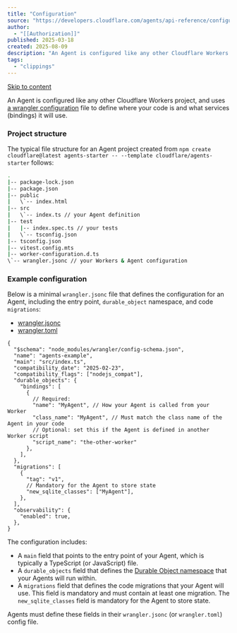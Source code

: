 ```yaml
---
title: "Configuration"
source: "https://developers.cloudflare.com/agents/api-reference/configuration/"
author:
  - "[[Authorization]]"
published: 2025-03-18
created: 2025-08-09
description: "An Agent is configured like any other Cloudflare Workers project, and uses a wrangler configuration file to define where your code is and what services (bindings) it will use."
tags:
  - "clippings"
---
```

[Skip to content](https://developers.cloudflare.com/agents/api-reference/configuration/#_top)

An Agent is configured like any other Cloudflare Workers project, and uses [a wrangler configuration](https://developers.cloudflare.com/workers/wrangler/configuration/) file to define where your code is and what services (bindings) it will use.

### Project structure

The typical file structure for an Agent project created from `npm create cloudflare@latest agents-starter -- --template cloudflare/agents-starter` follows:

```sh
.
|-- package-lock.json
|-- package.json
|-- public
|   \`-- index.html
|-- src
|   \`-- index.ts // your Agent definition
|-- test
|   |-- index.spec.ts // your tests
|   \`-- tsconfig.json
|-- tsconfig.json
|-- vitest.config.mts
|-- worker-configuration.d.ts
\`-- wrangler.jsonc // your Workers & Agent configuration
```

### Example configuration

Below is a minimal `wrangler.jsonc` file that defines the configuration for an Agent, including the entry point, `durable_object` namespace, and code `migrations`:

- [wrangler.jsonc](https://developers.cloudflare.com/agents/api-reference/configuration/#tab-panel-810)
- [wrangler.toml](https://developers.cloudflare.com/agents/api-reference/configuration/#tab-panel-811)

```jsonc
{
  "$schema": "node_modules/wrangler/config-schema.json",
  "name": "agents-example",
  "main": "src/index.ts",
  "compatibility_date": "2025-02-23",
  "compatibility_flags": ["nodejs_compat"],
  "durable_objects": {
    "bindings": [
      {
        // Required:
        "name": "MyAgent", // How your Agent is called from your Worker
        "class_name": "MyAgent", // Must match the class name of the Agent in your code
        // Optional: set this if the Agent is defined in another Worker script
        "script_name": "the-other-worker"
      },
    ],
  },
  "migrations": [
    {
      "tag": "v1",
      // Mandatory for the Agent to store state
      "new_sqlite_classes": ["MyAgent"],
    },
  ],
  "observability": {
    "enabled": true,
  },
}
```

The configuration includes:

- A `main` field that points to the entry point of your Agent, which is typically a TypeScript (or JavaScript) file.
- A `durable_objects` field that defines the [Durable Object namespace](https://developers.cloudflare.com/durable-objects/reference/glossary/) that your Agents will run within.
- A `migrations` field that defines the code migrations that your Agent will use. This field is mandatory and must contain at least one migration. The `new_sqlite_classes` field is mandatory for the Agent to store state.

Agents must define these fields in their `wrangler.jsonc` (or `wrangler.toml`) config file.
